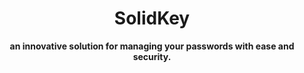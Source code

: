 <div align="center">
	<h1>SolidKey</h1>
	<p>
		<b>  an innovative solution for managing your passwords with ease and security.</b>
	</p>
	<br>
</div>
